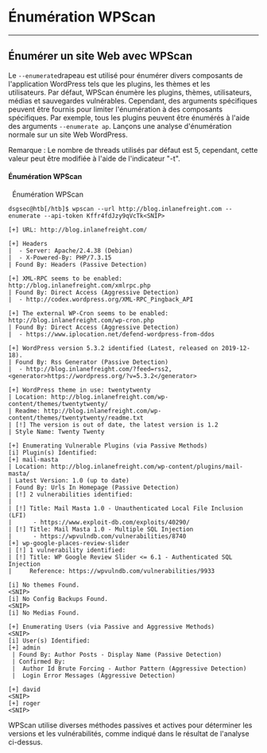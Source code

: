 Énumération WPScan
==================

* * * * *

Énumérer un site Web avec WPScan
--------------------------------

Le `--enumerate`drapeau est utilisé pour énumérer divers composants de l'application WordPress tels que les plugins, les thèmes et les utilisateurs. Par défaut, WPScan énumère les plugins, thèmes, utilisateurs, médias et sauvegardes vulnérables. Cependant, des arguments spécifiques peuvent être fournis pour limiter l'énumération à des composants spécifiques. Par exemple, tous les plugins peuvent être énumérés à l'aide des arguments `--enumerate ap`. Lançons une analyse d'énumération normale sur un site Web WordPress.

Remarque : Le nombre de threads utilisés par défaut est 5, cependant, cette valeur peut être modifiée à l'aide de l'indicateur "-t".

#### Énumération WPScan

  Énumération WPScan

```
dsgsec@htb[/htb]$ wpscan --url http://blog.inlanefreight.com --enumerate --api-token Kffr4fdJzy9qVcTk<SNIP>

[+] URL: http://blog.inlanefreight.com/

[+] Headers
|  - Server: Apache/2.4.38 (Debian)
|  - X-Powered-By: PHP/7.3.15
| Found By: Headers (Passive Detection)

[+] XML-RPC seems to be enabled: http://blog.inlanefreight.com/xmlrpc.php
| Found By: Direct Access (Aggressive Detection)
|  - http://codex.wordpress.org/XML-RPC_Pingback_API

[+] The external WP-Cron seems to be enabled: http://blog.inlanefreight.com/wp-cron.php
| Found By: Direct Access (Aggressive Detection)
|  - https://www.iplocation.net/defend-wordpress-from-ddos

[+] WordPress version 5.3.2 identified (Latest, released on 2019-12-18).
| Found By: Rss Generator (Passive Detection)
|  - http://blog.inlanefreight.com/?feed=rss2, <generator>https://wordpress.org/?v=5.3.2</generator>

[+] WordPress theme in use: twentytwenty
| Location: http://blog.inlanefreight.com/wp-content/themes/twentytwenty/
| Readme: http://blog.inlanefreight.com/wp-content/themes/twentytwenty/readme.txt
| [!] The version is out of date, the latest version is 1.2
| Style Name: Twenty Twenty

[+] Enumerating Vulnerable Plugins (via Passive Methods)
[i] Plugin(s) Identified:
[+] mail-masta
| Location: http://blog.inlanefreight.com/wp-content/plugins/mail-masta/
| Latest Version: 1.0 (up to date)
| Found By: Urls In Homepage (Passive Detection)
| [!] 2 vulnerabilities identified:
|
| [!] Title: Mail Masta 1.0 - Unauthenticated Local File Inclusion (LFI)
|      - https://www.exploit-db.com/exploits/40290/
| [!] Title: Mail Masta 1.0 - Multiple SQL Injection
|      - https://wpvulndb.com/vulnerabilities/8740
[+] wp-google-places-review-slider
| [!] 1 vulnerability identified:
| [!] Title: WP Google Review Slider <= 6.1 - Authenticated SQL Injection
|     Reference: https://wpvulndb.com/vulnerabilities/9933

[i] No themes Found.
<SNIP>
[i] No Config Backups Found.
<SNIP>
[i] No Medias Found.

[+] Enumerating Users (via Passive and Aggressive Methods)
<SNIP>
[i] User(s) Identified:
[+] admin
 | Found By: Author Posts - Display Name (Passive Detection)
 | Confirmed By:
 |  Author Id Brute Forcing - Author Pattern (Aggressive Detection)
 |  Login Error Messages (Aggressive Detection)

[+] david
<SNIP>
[+] roger
<SNIP>

```

WPScan utilise diverses méthodes passives et actives pour déterminer les versions et les vulnérabilités, comme indiqué dans le résultat de l'analyse ci-dessus.
